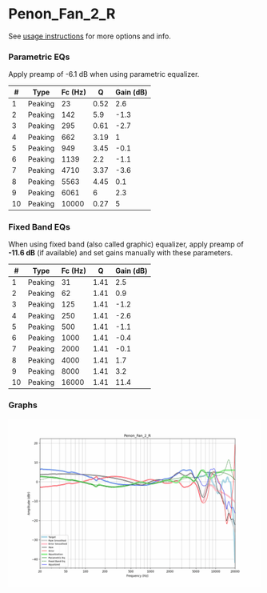 # Penon_Fan_2_R
See [usage instructions](https://github.com/jaakkopasanen/AutoEq#usage) for more options and info.

### Parametric EQs
Apply preamp of -6.1 dB when using parametric equalizer.

|   # | Type    |   Fc (Hz) |    Q |   Gain (dB) |
|-----|---------|-----------|------|-------------|
|   1 | Peaking |        23 | 0.52 |         2.6 |
|   2 | Peaking |       142 | 5.9  |        -1.3 |
|   3 | Peaking |       295 | 0.61 |        -2.7 |
|   4 | Peaking |       662 | 3.19 |         1   |
|   5 | Peaking |       949 | 3.45 |        -0.1 |
|   6 | Peaking |      1139 | 2.2  |        -1.1 |
|   7 | Peaking |      4710 | 3.37 |        -3.6 |
|   8 | Peaking |      5563 | 4.45 |         0.1 |
|   9 | Peaking |      6061 | 6    |         2.3 |
|  10 | Peaking |     10000 | 0.27 |         5   |

### Fixed Band EQs
When using fixed band (also called graphic) equalizer, apply preamp of **-11.6 dB** (if available) and set gains manually with these parameters.

|   # | Type    |   Fc (Hz) |    Q |   Gain (dB) |
|-----|---------|-----------|------|-------------|
|   1 | Peaking |        31 | 1.41 |         2.5 |
|   2 | Peaking |        62 | 1.41 |         0.9 |
|   3 | Peaking |       125 | 1.41 |        -1.2 |
|   4 | Peaking |       250 | 1.41 |        -2.6 |
|   5 | Peaking |       500 | 1.41 |        -1.1 |
|   6 | Peaking |      1000 | 1.41 |        -0.4 |
|   7 | Peaking |      2000 | 1.41 |        -0.1 |
|   8 | Peaking |      4000 | 1.41 |         1.7 |
|   9 | Peaking |      8000 | 1.41 |         3.2 |
|  10 | Peaking |     16000 | 1.41 |        11.4 |

### Graphs
![](./Penon_Fan_2_R.png)
